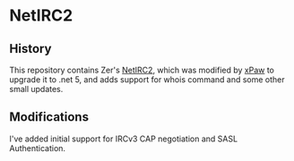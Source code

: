 # NetIRC2

## History
This repository contains Zer's [NetIRC2](http://www.zer7.com/software/netirc), which was modified by [xPaw](https://github.com/xPaw/WendySharp) to upgrade it to .net 5, and adds support for whois command and some other small updates.

## Modifications
I've added initial support for IRCv3 CAP negotiation and SASL Authentication.
